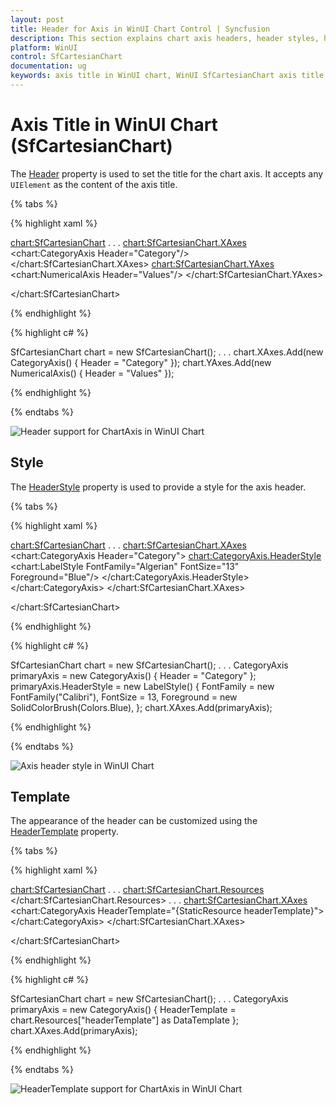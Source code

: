 ```yaml
---
layout: post
title: Header for Axis in WinUI Chart Control | Syncfusion
description: This section explains chart axis headers, header styles, header templates, and their customization in the WinUI Chart (SfCartesianChart).
platform: WinUI
control: SfCartesianChart
documentation: ug
keywords: axis title in WinUI chart, WinUI SfCartesianChart axis title, WinUI chart axis title customization, Syncfusion WinUI chart axis title, WinUI SfCartesianChart axis title configuration.
---
```


# Axis Title in WinUI Chart (SfCartesianChart)

The [Header](https://help.syncfusion.com/cr/winui/Syncfusion.UI.Xaml.Charts.ChartAxis.html#Syncfusion_UI_Xaml_Charts_ChartAxis_Header) property is used to set the title for the chart axis. It accepts any `UIElement` as the content of the axis title. 

{% tabs %}

{% highlight xaml %}

<chart:SfCartesianChart>
. . .
<chart:SfCartesianChart.XAxes>
    <chart:CategoryAxis Header="Category"/>
</chart:SfCartesianChart.XAxes>
<chart:SfCartesianChart.YAxes>
    <chart:NumericalAxis Header="Values"/>
</chart:SfCartesianChart.YAxes>

</chart:SfCartesianChart>

{% endhighlight %}

{% highlight c# %}

SfCartesianChart chart = new SfCartesianChart();
. . .
chart.XAxes.Add(new CategoryAxis() { Header = "Category" });
chart.YAxes.Add(new NumericalAxis() { Header = "Values" });

{% endhighlight %}

{% endtabs %}

![Header support for ChartAxis in WinUI Chart](Axis_Images/WinUI_Chart_Axis_Header.png)

## Style

The [HeaderStyle](https://help.syncfusion.com/cr/winui/Syncfusion.UI.Xaml.Charts.ChartAxis.html#Syncfusion_UI_Xaml_Charts_ChartAxis_HeaderStyle) property is used to provide a style for the axis header.

{% tabs %}

{% highlight xaml %}

<chart:SfCartesianChart>
. . .
<chart:SfCartesianChart.XAxes>
    <chart:CategoryAxis Header="Category">
        <chart:CategoryAxis.HeaderStyle>
            <chart:LabelStyle FontFamily="Algerian"
							  FontSize="13"
							  Foreground="Blue"/>
        </chart:CategoryAxis.HeaderStyle>
    </chart:CategoryAxis>
</chart:SfCartesianChart.XAxes>

</chart:SfCartesianChart>

{% endhighlight %}

{% highlight c# %}

SfCartesianChart chart = new SfCartesianChart();
. . .
CategoryAxis primaryAxis = new CategoryAxis() { Header = "Category" };
primaryAxis.HeaderStyle = new LabelStyle()
{
    FontFamily = new FontFamily("Calibri"),
    FontSize = 13,
    Foreground = new SolidColorBrush(Colors.Blue),
};
chart.XAxes.Add(primaryAxis);

{% endhighlight %}

{% endtabs %}

![Axis header style in WinUI Chart](Axis_Images/WinUI_Chart_Axis_Header_styles.png)

## Template

The appearance of the header can be customized using the [HeaderTemplate](https://help.syncfusion.com/cr/winui/Syncfusion.UI.Xaml.Charts.ChartAxis.html#Syncfusion_UI_Xaml_Charts_ChartAxis_HeaderTemplate) property.

{% tabs %}

{% highlight xaml %}

<chart:SfCartesianChart>
. . .
<chart:SfCartesianChart.Resources>
    <DataTemplate x:Key="headerTemplate">
        <Border BorderBrush="Blue"
				CornerRadius="5"
				BorderThickness="1">
            <TextBlock Text="Category"
					   FontSize="12"
					   FontStyle="Italic" 
					   FontWeight="Bold"
					   Margin="3"/>
        </Border>
    </DataTemplate>
</chart:SfCartesianChart.Resources>
. . .
<chart:SfCartesianChart.XAxes>
    <chart:CategoryAxis HeaderTemplate="{StaticResource headerTemplate}">
    </chart:CategoryAxis>
</chart:SfCartesianChart.XAxes>

</chart:SfCartesianChart>

{% endhighlight %}

{% highlight c# %}

SfCartesianChart chart = new SfCartesianChart();
. . .
CategoryAxis primaryAxis = new CategoryAxis()
{
    HeaderTemplate = chart.Resources["headerTemplate"] as DataTemplate
};
chart.XAxes.Add(primaryAxis);

{% endhighlight %}

{% endtabs %}

![HeaderTemplate support for ChartAxis in WinUI Chart](Axis_images/WinUI_Chart_Axis_Header_template.png)